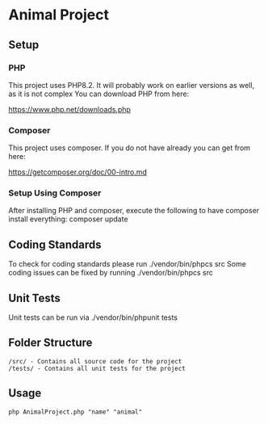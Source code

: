 # Animal Project

## Setup
### PHP
This project uses PHP8.2. It will probably work on earlier versions as well, as it is not complex
You can download PHP from here:

https://www.php.net/downloads.php

### Composer
This project uses composer. If you do not have already you can get from here:

https://getcomposer.org/doc/00-intro.md

### Setup Using Composer
After installing PHP and composer, execute the following to have composer install everything:
    composer update


## Coding Standards
To check for coding standards please run
    ./vendor/bin/phpcs src
Some coding issues can be fixed by running
    ./vendor/bin/phpcs src

## Unit Tests
Unit tests can be run via
    ./vendor/bin/phpunit tests

## Folder Structure
```
/src/ - Contains all source code for the project
/tests/ - Contains all unit tests for the project
```
## Usage
    php AnimalProject.php "name" "animal"
